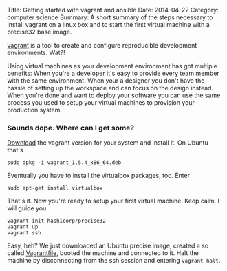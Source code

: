 Title: Getting started with vagrant and ansible
Date: 2014-04-22
Category: computer science
Summary: A short summary of the steps necessary to install vagrant on a linux box and to start the first virtual machine with a precise32 base image.

[vagrant](http://vagrantup.com) is a tool to create and configure reproducible
development environments. Wat?!

Using virtual machines as your development environment has got multiple
benefits: When you're a developer it's easy to provide every team member with
the same environment. When your a designer you don't have the hassle of setting
up the workspace and can focus on the design instead. When you're done and want
to deploy your software you can use the same process you used to setup your
virtual machines to provision your production system.

### Sounds dope. Where can I get some? ###
[Download](http://www.vagrantup.com/downloads.html) the vagrant version for
your system and install it. On Ubuntu that's 

    sudo dpkg -i vagrant_1.5.4_x86_64.deb

Eventually you have to install the virtualbox packages, too. Enter

    sudo apt-get install virtualbox

That's it. Now you're ready to setup your first virtual machine. Keep calm, I
will guide you:

    vagrant init hashicorp/precise32 
    vagrant up
    vagrant ssh

Easy, heh? We just downloaded an Ubuntu precise image, created a so called
[Vagrantfile](http://docs.vagrantup.com/v2/vagrantfile/index.html), booted the
machine and connected to it. Halt the machine by disconnecting from the ssh
session and entering `vagrant halt`.
